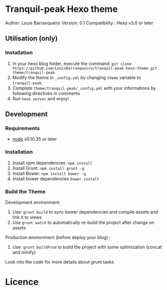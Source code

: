 # Tranquil-peak Hexo theme

Author: Louis Barranqueiro
Version: 0.1
Compatibility : Hexo v3.0 or later

## Utilisation (only)

### Installation

1. In your hexo blog folder, execute the command: ```git clone https://github.com/LouisBarranqueiro/tranquil-peak-hexo-theme.git theme/tranquil-peak```
2. Modify the theme in ```_config.yml``` by changing ```theme``` variable  to ```tranquil-peak```
3. Complete ```theme/tranquil-peak/_config.yml``` with your informations by following directives in comments
4. Run ```hexo server``` and enjoy!

## Development

### Requirements

- [node](https://nodejs.org) v0.10.35 or later

### Installation

1. Install npm dependencies: ```npm install```
2. Install Grunt: ```npm install grunt -g```
3. Install Bower: ```npm install bower -g```
4. Install bower dependencies ```bower install```


### Build the Theme
Development environment:

1. Use:  ```grunt build``` to sync bower dependencies and compile assets and link it to views
2. Use ```grunt watch``` to automatically re-build the project after change on assets

Production environment (before deploy your blog) :

1. Use: ```grunt buildProd``` to build the project with some optimization (concat and minify)

Look into the code for more details about grunt tasks

# Licence

